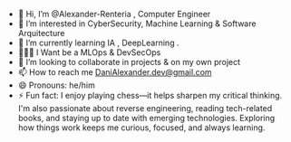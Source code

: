 - 👋 Hi, I’m @Alexander-Renteria , Computer Engineer
- 👀 I’m interested in CyberSecurity, Machine Learning & Software Arquitecture
- 🌱 I’m currently learning IA , DeepLearning .
- 🧑🏾‍💻 I Want be a MLOps & DevSecOps
- 💞️ I’m looking to collaborate in projects & on my own project
- 📫 How to reach me DaniAlexander.dev@gmail.com
- 😄 Pronouns: he/him
- ⚡ Fun fact:  I enjoy playing chess—it helps sharpen my critical thinking. I'm also passionate about reverse engineering, reading tech-related books, and staying up to date with emerging technologies. Exploring how things work keeps me curious, focused, and always learning.

<!---
Alexander-Renteria-DevMl/Alexander-Renteria-DevMl is a ✨ special ✨ repository because its `README.md` (this file) appears on your GitHub profile.
You can click the Preview link to take a look at your changes.
--->
